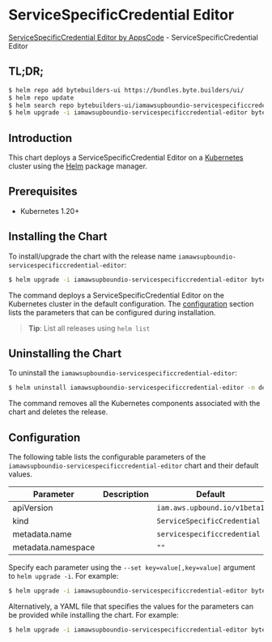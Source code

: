 # ServiceSpecificCredential Editor

[ServiceSpecificCredential Editor by AppsCode](https://byte.builders) - ServiceSpecificCredential Editor

## TL;DR;

```bash
$ helm repo add bytebuilders-ui https://bundles.byte.builders/ui/
$ helm repo update
$ helm search repo bytebuilders-ui/iamawsupboundio-servicespecificcredential-editor --version=v0.4.18
$ helm upgrade -i iamawsupboundio-servicespecificcredential-editor bytebuilders-ui/iamawsupboundio-servicespecificcredential-editor -n default --create-namespace --version=v0.4.18
```

## Introduction

This chart deploys a ServiceSpecificCredential Editor on a [Kubernetes](http://kubernetes.io) cluster using the [Helm](https://helm.sh) package manager.

## Prerequisites

- Kubernetes 1.20+

## Installing the Chart

To install/upgrade the chart with the release name `iamawsupboundio-servicespecificcredential-editor`:

```bash
$ helm upgrade -i iamawsupboundio-servicespecificcredential-editor bytebuilders-ui/iamawsupboundio-servicespecificcredential-editor -n default --create-namespace --version=v0.4.18
```

The command deploys a ServiceSpecificCredential Editor on the Kubernetes cluster in the default configuration. The [configuration](#configuration) section lists the parameters that can be configured during installation.

> **Tip**: List all releases using `helm list`

## Uninstalling the Chart

To uninstall the `iamawsupboundio-servicespecificcredential-editor`:

```bash
$ helm uninstall iamawsupboundio-servicespecificcredential-editor -n default
```

The command removes all the Kubernetes components associated with the chart and deletes the release.

## Configuration

The following table lists the configurable parameters of the `iamawsupboundio-servicespecificcredential-editor` chart and their default values.

|     Parameter      | Description |                 Default                 |
|--------------------|-------------|-----------------------------------------|
| apiVersion         |             | <code>iam.aws.upbound.io/v1beta1</code> |
| kind               |             | <code>ServiceSpecificCredential</code>  |
| metadata.name      |             | <code>servicespecificcredential</code>  |
| metadata.namespace |             | <code>""</code>                         |


Specify each parameter using the `--set key=value[,key=value]` argument to `helm upgrade -i`. For example:

```bash
$ helm upgrade -i iamawsupboundio-servicespecificcredential-editor bytebuilders-ui/iamawsupboundio-servicespecificcredential-editor -n default --create-namespace --version=v0.4.18 --set apiVersion=iam.aws.upbound.io/v1beta1
```

Alternatively, a YAML file that specifies the values for the parameters can be provided while
installing the chart. For example:

```bash
$ helm upgrade -i iamawsupboundio-servicespecificcredential-editor bytebuilders-ui/iamawsupboundio-servicespecificcredential-editor -n default --create-namespace --version=v0.4.18 --values values.yaml
```

